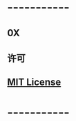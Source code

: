 # -----------

## 0X

## 许可

## [MIT License](https://github.com/ssooenftzero/0X/raw/master/LICENSE)

# -----------